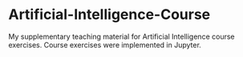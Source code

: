 # Artificial-Intelligence-Course
My supplementary teaching material for Artificial Intelligence course exercises. Course exercises were implemented in Jupyter.
